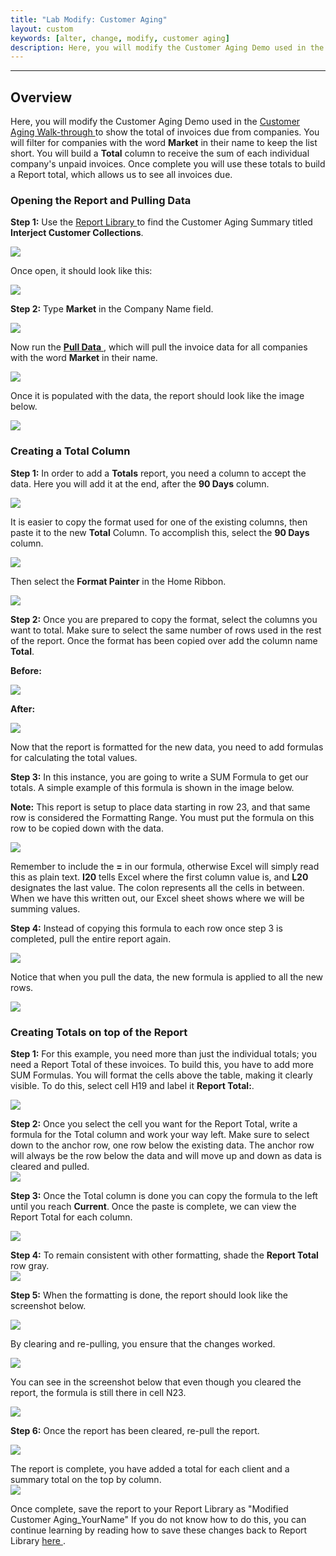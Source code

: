 ```yaml
---
title: "Lab Modify: Customer Aging"
layout: custom
keywords: [alter, change, modify, customer aging]
description: Here, you will modify the Customer Aging Demo used in the Customer Aging Walk-through to show the total of invoices due from companies.
---
```

* * *

##  **Overview**

Here, you will modify the Customer Aging Demo used in the [ Customer Aging Walk-through ](/wAbout/Customer-Aging.html) to show the total of invoices due from companies. You will filter for companies with the word **Market** in their name to keep the list short. You will build a **Total** column to receive the sum of each individual company's unpaid invoices. Once complete you will use these totals to build a Report total, which allows us to see all invoices  due.   


###  Opening the Report and Pulling Data 

**Step 1:** Use the [ Report Library ](/wAbout/Report-Library-Basics.html) to find the Customer Aging Summary titled **Interject Customer Collections**. 

![](/images/L-Modify-CustAging/01.png)
<br>


Once open, it should look like this:   

![](/images/L-Modify-CustAging/02.png)
<br>

**Step 2:** Type **Market** in the Company Name field. 

![](/images/L-Modify-CustAging/03.png)
<br>
  


Now run the [ **Pull Data** ](/wGetStarted/INTERJECT-Ribbon-Menu-Items.html), which will pull the invoice data for all companies with the word **Market** in their name. 

![](/images/L-Modify-CustAging/04.png)
<br>
 


Once it is populated with the data, the report should look like the image below. 

![](/images/L-Modify-CustAging/05.png)
<br>

 

###  Creating a Total Column 

**Step 1:** In order to add a **Totals** report, you need a column to accept the data. Here you will add it at the end, after the **90 Days** column. 

![](/images/L-Modify-CustAging/06.png)
<br>
  


It is easier to copy the format used for one of the existing columns, then paste it to the new **Total** Column. To accomplish this, select the **90 Days** column. 

![](/images/L-Modify-CustAging/07.png)
<br>
  


Then select the **Format Painter** in the Home Ribbon. 

![](/images/L-Modify-CustAging/08.png)
<br>
  


**Step 2:** Once you are prepared to copy the format, select the columns you want to total. Make sure to select the same number of rows used in the rest of the report. Once the format has been copied over add the column name **Total**. 

**Before:**

![](/images/L-Modify-CustAging/09.png)
<br>

**After:**

![](/images/L-Modify-CustAging/10.png)
<br>
  


Now that the report is formatted for the new data, you need to add formulas for calculating the total values. 

  


**Step 3:** In this instance, you are going to write a SUM Formula to get our totals. A simple example of this formula is shown in the image below. 

**Note:** This report is setup to place data starting in row 23, and that same row is considered the Formatting Range. You must put the formula on this row to be copied down with the data. 

![](/images/L-Modify-CustAging/11.png)
<br>
  


Remember to include the **=** in our formula, otherwise Excel will simply read this as plain text. **I20** tells Excel where the first column value is, and **L20** designates the last value. The colon represents all the cells in between. When we have this written out, our Excel sheet shows where we will be summing values. 


**Step 4:** Instead of copying this formula to each row once step 3 is completed, pull the entire report again. 

![](/images/L-Modify-CustAging/12.png)
<br>
  


Notice that when you pull the data, the new formula is applied to all the new rows. 

![](/images/L-Modify-CustAging/13.png)
<br>

 

###  Creating Totals on top of the Report 

**Step 1:** For this example, you need more than just the individual totals; you need a Report Total of these invoices. To build this, you have to add more SUM Formulas. You will format the cells above the table, making it clearly visible. To do this, select cell H19 and label it **Report Total:**. 

![](/images/L-Modify-CustAging/14.png) 
<br>

**Step 2:** Once you select the cell you want for the Report Total, write a formula for the Total column and work your way left. Make sure to select down to the anchor row, one row below the existing data. The anchor row will always be the row below the data and will move up and down as data is cleared and pulled.   
![](/images/L-Modify-CustAging/15.png)
<br>
  


**Step 3:** Once the Total column is done you can copy the formula to the left until you reach **Current**. Once the paste is complete, we can view the Report Total for each column. 

![](/images/L-Modify-CustAging/16.gif)
<br>
  


**Step 4:** To remain consistent with other formatting, shade the **Report Total** row gray.   
![](/images/L-Modify-CustAging/17.png)
<br>

**Step 5:** When the formatting is done, the report should look like the screenshot below. 

![](/images/L-Modify-CustAging/18.png)
<br>
  


By clearing and re-pulling, you ensure that the changes worked. 

![](/images/L-Modify-CustAging/19.png)
<br>
  


You can see in the screenshot below that even though you cleared the report, the formula is still there in cell N23. 

![](/images/L-Modify-CustAging/20.png)
<br>
  


**Step 6:** Once the report has been cleared, re-pull the report. 

![](/images/L-Modify-CustAging/21.png)
<br>
  


The report is complete, you have added a total for each client and a summary total on the top by column.  
![](/images/L-Modify-CustAging/22.png)
<br> 

Once complete, save the report to your Report Library as "Modified Customer Aging_YourName"
If you do not know how to do this, you can continue learning by reading how to save these changes back to Report Library [ here ](L-Create-UpdatingReportLibrary.html). 

 

